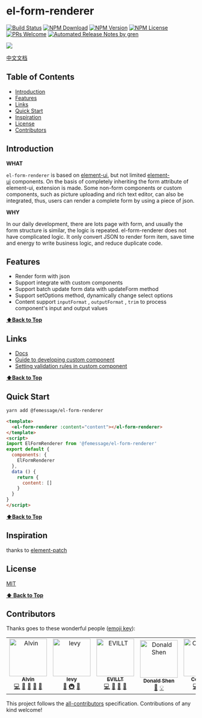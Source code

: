 # el-form-renderer

[![Build Status](https://travis-ci.com/FEMessage/el-form-renderer.svg?branch=master)](https://travis-ci.com/FEMessage/el-form-renderer)
[![NPM Download](https://img.shields.io/npm/dm/@femessage/el-form-renderer.svg)](https://www.npmjs.com/package/@femessage/el-form-renderer)
[![NPM Version](https://img.shields.io/npm/v/@femessage/el-form-renderer.svg)](https://www.npmjs.com/package/@femessage/el-form-renderer)
[![NPM License](https://img.shields.io/npm/l/@femessage/el-form-renderer.svg)](https://github.com/FEMessage/el-form-renderer/blob/master/LICENSE)
[![PRs Welcome](https://img.shields.io/badge/PRs-welcome-brightgreen.svg)](https://github.com/FEMessage/el-form-renderer/pulls)
[![Automated Release Notes by gren](https://img.shields.io/badge/%F0%9F%A4%96-release%20notes-00B2EE.svg)](https://github-tools.github.io/github-release-notes/)

![](https://cdn.nlark.com/yuque/0/2019/png/237102/1564392138773-3b4a3555-9ce5-4825-8510-53ae092711f6.png)

[中文文档](./README-zh.md)

## Table of Contents <!-- omit in toc -->

* [Introduction](#introduction)
* [Features](#features)
* [Links](#links)
* [Quick Start](#quick-start)
* [Inspiration](#inspiration)
* [License](#license)
* [Contributors](#contributors)

## Introduction

**WHAT**

`el-form-renderer` is based on [element-ui](https://github.com/ElemeFE/element), but not limited [element-ui](https://github.com/ElemeFE/element) components. On the basis of completely inheriting the form attribute of element-ui, extension is made. Some non-form components or custom components, such as picture uploading and rich text editor, can also be integrated, thus, users can render a complete form by using a piece of json.

**WHY**

In our daily development, there are lots page with form, and usually the form structure is similar, the logic is repeated. el-form-renderer does not have complicated logic. It only convert JSON to render form item, save time and energy to write business logic, and reduce duplicate code.

## Features

* Render form with json
* Support integrate with custom components
* Support batch update form data with updateForm method
* Support setOptions method, dynamically change select options
* Content support `inputFormat` , `outputFormat` , `trim` to process component's input and output values

**[⬆Back to Top](#table-of-contents)**

## Links

* [Docs](https://femessage.github.io/el-form-renderer/)
* [Guide to developing custom component](https://github.com/femessage/el-form-renderer/blob/dev/docs/guide-en-custom-component.md)
* [Setting validation rules in custom component](https://github.com/FEMessage/el-form-renderer/blob/dev/docs/guide-en-custom-rules-in-custom-component.md)

**[⬆Back to Top](#table-of-contents)**

## Quick Start

```sh
yarn add @femessage/el-form-renderer
```

```html
<template>
  <el-form-renderer :content="content"></el-form-renderer>
</template>
<script>
import ElFormRenderer from '@femessage/el-form-renderer'
export default {
  components: {
    ElFormRenderer
  },
  data () {
    return {
      content: []
    }
  }
}
</script>
```

**[⬆Back to Top](#table-of-contents)**

## Inspiration

thanks to [element-patch](https://github.com/leezng/element-patch)

## License

[MIT](./LICENSE)

**[⬆ Back to Top](#table-of-contents)**

## Contributors

Thanks goes to these wonderful people ([emoji key](https://allcontributors.org/docs/en/emoji-key)):

<!-- ALL-CONTRIBUTORS-LIST:START - Do not remove or modify this section -->
<!-- prettier-ignore -->
<table>
  <tr>
    <td align="center"><a href="https://github.com/Alvin-Liu"><img src="https://avatars0.githubusercontent.com/u/11909145?v=4" width="100px;" alt="Alvin"/><br /><sub><b>Alvin</b></sub></a><br /><a href="https://github.com/FEMessage/el-form-renderer/commits?author=Alvin-Liu" title="Code">💻</a> <a href="#review-Alvin-Liu" title="Reviewed Pull Requests">👀</a> <a href="https://github.com/FEMessage/el-form-renderer/issues?q=author%3AAlvin-Liu" title="Bug reports">🐛</a> <a href="#blog-Alvin-Liu" title="Blogposts">📝</a> <a href="#ideas-Alvin-Liu" title="Ideas, Planning, & Feedback">🤔</a></td>
    <td align="center"><a href="http://levy.work"><img src="https://avatars3.githubusercontent.com/u/9384365?v=4" width="100px;" alt="levy"/><br /><sub><b>levy</b></sub></a><br /><a href="#review-levy9527" title="Reviewed Pull Requests">👀</a> <a href="#infra-levy9527" title="Infrastructure (Hosting, Build-Tools, etc)">🚇</a> <a href="#ideas-levy9527" title="Ideas, Planning, & Feedback">🤔</a></td>
    <td align="center"><a href="https://evila.me"><img src="https://avatars3.githubusercontent.com/u/19513289?v=4" width="100px;" alt="EVILLT"/><br /><sub><b>EVILLT</b></sub></a><br /><a href="https://github.com/FEMessage/el-form-renderer/commits?author=evillt" title="Code">💻</a> <a href="https://github.com/FEMessage/el-form-renderer/issues?q=author%3Aevillt" title="Bug reports">🐛</a> <a href="#blog-evillt" title="Blogposts">📝</a> <a href="#ideas-evillt" title="Ideas, Planning, & Feedback">🤔</a></td>
    <td align="center"><a href="https://donaldshen.github.io/portfolio"><img src="https://avatars3.githubusercontent.com/u/19591950?v=4" width="100px;" alt="Donald Shen"/><br /><sub><b>Donald Shen</b></sub></a><br /><a href="https://github.com/FEMessage/el-form-renderer/commits?author=donaldshen" title="Documentation">📖</a> <a href="#example-donaldshen" title="Examples">💡</a></td>
    <td align="center"><a href="https://colmugx.github.io"><img src="https://avatars1.githubusercontent.com/u/21327913?v=4" width="100px;" alt="ColMugX"/><br /><sub><b>ColMugX</b></sub></a><br /><a href="https://github.com/FEMessage/el-form-renderer/commits?author=colmugx" title="Code">💻</a> <a href="https://github.com/FEMessage/el-form-renderer/commits?author=colmugx" title="Tests">⚠️</a> <a href="https://github.com/FEMessage/el-form-renderer/commits?author=colmugx" title="Documentation">📖</a></td>
    <td align="center"><a href="http://67.216.223.155/resume/"><img src="https://avatars3.githubusercontent.com/u/26338853?v=4" width="100px;" alt="OuZuYu"/><br /><sub><b>OuZuYu</b></sub></a><br /><a href="https://github.com/FEMessage/el-form-renderer/issues?q=author%3AOuZuYu" title="Bug reports">🐛</a></td>
  </tr>
</table>

<!-- ALL-CONTRIBUTORS-LIST:END -->

This project follows the [all-contributors](https://github.com/all-contributors/all-contributors) specification. Contributions of any kind welcome!
